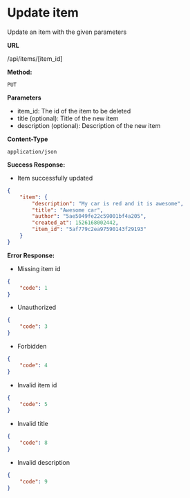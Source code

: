 # Update item

Update an item with the given parameters

**URL**

  /api/items/[item_id]

**Method:**
  
  `PUT`
  
**Parameters**

- item_id: The id of the item to be deleted
- title (optional): Title of the new item
- description (optional): Description of the new item

**Content-Type**

  `application/json`

**Success Response:**

- Item successfully updated

```json
{
    "item": {
        "description": "My car is red and it is awesome",
        "title": "Awesome car",
        "author": "5ae5049fe22c59001bf4a205",
        "created_at": 1526168002442,
        "item_id": "5af779c2ea97590143f29193"
    }
}
```
 
**Error Response:**

- Missing item id

```json
{
    "code": 1
}
```

- Unauthorized

```json
{
    "code": 3
}
```

- Forbidden

```json
{
    "code": 4
}
```

- Invalid item id

```json
{
    "code": 5
}
```

- Invalid title

```json
{
    "code": 8
}
```

- Invalid description

```json
{
    "code": 9
}
```